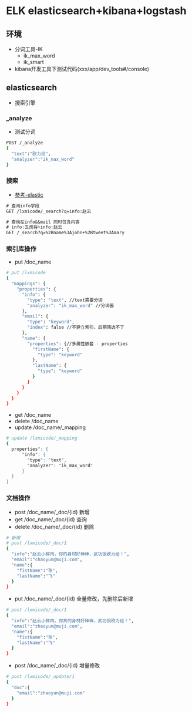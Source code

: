 #  ELK elasticsearch+kibana+logstash

## 环境
- 分词工具-IK
  - ik_max_word
  - ik_smart
- kibana开发工具下测试代码(xxx/app/dev_tools#/console)

## elasticsearch
- 搜索引擎

### _analyze
- 测试分词
```bash
POST /_analyze
{
  "text":"欧力给",
  "analyzer":"ik_max_word"
}
```

### 搜索
- [参考-elastic](https://www.elastic.co/guide/cn/elasticsearch/guide/current/search-lite.html)
```txt
# 查询info字段
GET /lxmicode/_search?q=info:赵云

# 查询在info&&mail 同时包含内容 
# info:五虎将+info:赵云
GET /_search?q=%2Bname%3Ajohn+%2Btweet%3Amary
```


### 索引库操作
- put /doc_name

```bash
# put /lxmicode
{
  "mappings": {
    "properties": {
      "info": {
        "type": "text", //text需要分词
        "analyzer": "ik_max_word" //分词器
      },
      "email": {
        "type": "keyword",
        "index": false //不建立索引，后期筛选不了
      },
      "name": {
        "properties": {//多属性嵌套 - properties
          "firstName": {
            "type": "keyword"
          },
          "lastName": {
            "type": "keyword"
          }
        }
      }
    }
  }
}
```

- get /doc_name 
- delete /doc_name  
- update /doc_name/_mapping

```bash
# update /lxmicode/_mapping
{
  properties": {
      "info": {
        "type": "text",
        "analyzer": "ik_max_word"
      }
  }
}
```

### 文档操作
- post /doc_name/_doc/{id} 新增
- get /doc_name/_doc/{id} 查询
- delete /doc_name/_doc/{id} 删除
```bash
# 新增
# post /lxmicode/_doc/1
{
  "info":"赵云小鲜肉，你的身材好棒棒，武功很欧力给！",
  "email":"chaoyun@muji.com",
  "name":{
    "fistName":"张",
    "lastName":"飞"
  }
}
```
- put /doc_name/_doc/{id} 全量修改，先删除后新增
```bash
# post /lxmicode/_doc/1
{
  "info":"赵云小鲜肉，你真的身材好棒棒，武功很欧力给！",
  "email":"zhaoyun@muji.com",
  "name":{
    "fistName":"张",
    "lastName":"飞"
  }
}
```
- post /doc_name/_doc/{id} 增量修改
```bash
# post /lxmicode/_update/1
{
  "doc":{
    "email":"zhaoyun@muji.com"
  }
}
```
